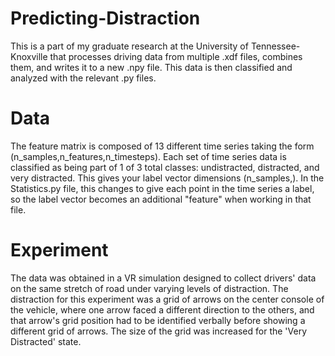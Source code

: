 # Predicting-Distraction

This is a part of my graduate research at the University of Tennessee-Knoxville that processes driving data from multiple .xdf files, combines them, and writes it to a new .npy file. This data is then classified and analyzed with the relevant .py files. 

# Data

The feature matrix is composed of 13 different time series taking the form (n_samples,n_features,n_timesteps). Each set of time series data is classified as being part of 1 of 3 total classes: undistracted, distracted, and very distracted. This gives your label vector dimensions (n_samples,). In the Statistics.py file, this changes to give each point in the time series a label, so the label vector becomes an additional "feature" when working in that file.

# Experiment

The data was obtained in a VR simulation designed to collect drivers' data on the same stretch of road under varying levels of distraction. The distraction for this experiment was a grid of arrows on the center console of the vehicle, where one arrow faced a different direction to the others, and that arrow's grid position had to be identified verbally before showing a different grid of arrows. The size of the grid was increased for the 'Very Distracted' state.
